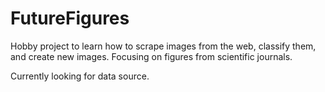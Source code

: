 # FutureFigures
Hobby project to learn how to scrape images from the web, classify them, and create new images. Focusing on figures from scientific journals.

Currently looking for data source.
